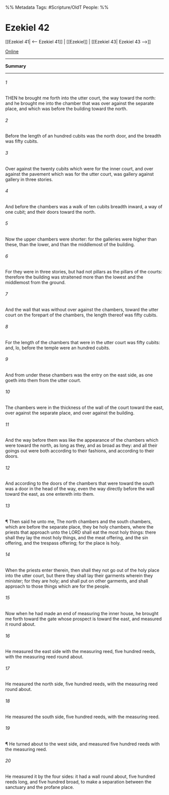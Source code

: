 

%% Metadata
Tags: #Scripture/OldT
People: 
%%
# Ezekiel 42
[[Ezekiel 41| <-- Ezekiel 41]] | [[Ezekiel]] | [[Ezekiel 43| Ezekiel 43 -->]]

[Online](https://churchofjesuschrist.org/study/scriptures/ot/ezek/42?lang=eng)

---
__Summary__



---

###### 1
THEN he brought me forth into the utter court, the way toward the north: and he brought me into the chamber that was over against the separate place, and which was before the building toward the north.
###### 2
Before the length of an hundred cubits was the north door, and the breadth was fifty cubits.
###### 3
Over against the twenty cubits which were for the inner court, and over against the pavement which was for the utter court, was gallery against gallery in three stories.
###### 4
And before the chambers was a walk of ten cubits breadth inward, a way of one cubit; and their doors toward the north.
###### 5
Now the upper chambers were shorter: for the galleries were higher than these, than the lower, and than the middlemost of the building.
###### 6
For they were in three stories, but had not pillars as the pillars of the courts: therefore the building was straitened more than the lowest and the middlemost from the ground.
###### 7
And the wall that was without over against the chambers, toward the utter court on the forepart of the chambers, the length thereof was fifty cubits.
###### 8
For the length of the chambers that were in the utter court was fifty cubits: and, lo, before the temple were an hundred cubits.
###### 9
And from under these chambers was the entry on the east side, as one goeth into them from the utter court.
###### 10
The chambers were in the thickness of the wall of the court toward the east, over against the separate place, and over against the building.
###### 11
And the way before them was like the appearance of the chambers which were toward the north, as long as they, and as broad as they: and all their goings out were both according to their fashions, and according to their doors.
###### 12
And according to the doors of the chambers that were toward the south was a door in the head of the way, even the way directly before the wall toward the east, as one entereth into them.
###### 13
¶ Then said he unto me, The north chambers and the south chambers, which are before the separate place, they be holy chambers, where the priests that approach unto the LORD shall eat the most holy things: there shall they lay the most holy things, and the meat offering, and the sin offering, and the trespass offering; for the place is holy.
###### 14
When the priests enter therein, then shall they not go out of the holy place into the utter court, but there they shall lay their garments wherein they minister; for they are holy; and shall put on other garments, and shall approach to those things which are for the people.
###### 15
Now when he had made an end of measuring the inner house, he brought me forth toward the gate whose prospect is toward the east, and measured it round about.
###### 16
He measured the east side with the measuring reed, five hundred reeds, with the measuring reed round about.
###### 17
He measured the north side, five hundred reeds, with the measuring reed round about.
###### 18
He measured the south side, five hundred reeds, with the measuring reed.
###### 19
¶ He turned about to the west side, and measured five hundred reeds with the measuring reed.
###### 20
He measured it by the four sides: it had a wall round about, five hundred reeds long, and five hundred broad, to make a separation between the sanctuary and the profane place.



